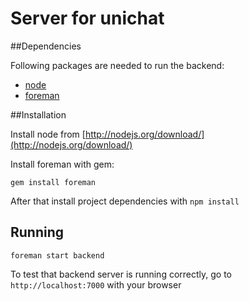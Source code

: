 # Server for unichat

##Dependencies

Following packages are needed to run the backend:

* [node](http://nodejs.org/)
* [foreman](https://github.com/ddollar/foreman)

##Installation

Install node from [http://nodejs.org/download/](http://nodejs.org/download/)

Install foreman with gem:

```
gem install foreman
```

After that install project dependencies with `npm install`

Running
-------

```
foreman start backend
```

To test that backend server is running correctly, go to `http://localhost:7000`
with your browser


